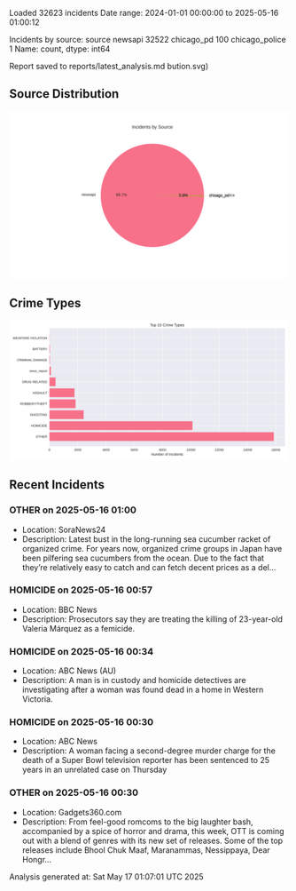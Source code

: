 
Loaded 32623 incidents
Date range: 2024-01-01 00:00:00 to 2025-05-16 01:00:12

Incidents by source:
source
newsapi           32522
chicago_pd          100
chicago_police        1
Name: count, dtype: int64

Report saved to reports/latest_analysis.md
bution.svg)

## Source Distribution
![Source Distribution](images/source_distribution.svg)

## Crime Types
![Crime Types](images/crime_types.svg)

## Recent Incidents

### OTHER on 2025-05-16 01:00
- Location: SoraNews24
- Description: Latest bust in the long-running sea cucumber racket of organized crime. For years now, organized crime groups in Japan have been pilfering sea cucumbers from the ocean. Due to the fact that they’re relatively easy to catch and can fetch decent prices as a del…


### HOMICIDE on 2025-05-16 00:57
- Location: BBC News
- Description: Prosecutors say they are treating the killing of 23-year-old Valeria Márquez as a femicide.


### HOMICIDE on 2025-05-16 00:34
- Location: ABC News (AU)
- Description: A man is in custody and homicide detectives are investigating after a woman was found dead in a home in Western Victoria.


### HOMICIDE on 2025-05-16 00:30
- Location: ABC News
- Description: A woman facing a second-degree murder charge for the death of a Super Bowl television reporter has been sentenced to 25 years in an unrelated case on Thursday


### OTHER on 2025-05-16 00:30
- Location: Gadgets360.com
- Description: From feel-good romcoms to the big laughter bash, accompanied by a spice of horror and drama, this week, OTT is coming out with a blend of genres with its new set of releases. Some of the top releases include Bhool Chuk Maaf, Maranammas, Nessippaya, Dear Hongr…

Analysis generated at: Sat May 17 01:07:01 UTC 2025

